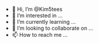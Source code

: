 - 👋 Hi, I’m @Kim5tees
- 👀 I’m interested in ...
- 🌱 I’m currently learning ...
- 💞️ I’m looking to collaborate on ...
- 📫 How to reach me ...

<!---
Kim5tees/Kim5tees is a ✨ special ✨ repository because its `README.md` (this file) appears on your GitHub profile.
You can click the Preview link to take a look at your changes.
--->
<meta name="google-site-verification" content="zdmGDuG0xAEU6XbUK7-jDnr8la88V_n0nip9Kdxpjuo" />
